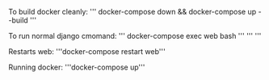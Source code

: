 To build docker cleanly:
''' docker-compose down && docker-compose up --build '''

To run normal django cmomand:
''' docker-compose exec web bash '''
''' <comand> '''

Restarts web:
'''docker-compose restart web'''

Running docker:
'''docker-compose up'''


